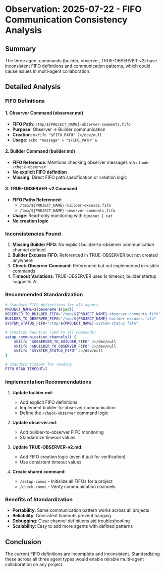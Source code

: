 # Observation: 2025-07-22 - FIFO Communication Consistency Analysis

## Summary
The three agent commands (builder, observer, TRUE-OBSERVER-v2) have inconsistent FIFO definitions and communication patterns, which could cause issues in multi-agent collaboration.

## Detailed Analysis

### FIFO Definitions

#### 1. Observer Command (observer.md)
- **FIFO Path**: `/tmp/${PROJECT_NAME}-observer-comments.fifo`
- **Purpose**: Observer → Builder communication
- **Creation**: `mkfifo "$FIFO_PATH" 2>/dev/null`
- **Usage**: `echo "message" > "$FIFO_PATH" &`

#### 2. Builder Command (builder.md)
- **FIFO Reference**: Mentions checking observer messages via `claude /check-observer`
- **No explicit FIFO definition**
- **Missing**: Direct FIFO path specification or creation logic

#### 3. TRUE-OBSERVER-v2 Command
- **FIFO Paths Referenced**:
  - `/tmp/${PROJECT_NAME}-builder-excuses.fifo`
  - `/tmp/${PROJECT_NAME}-observer-comments.fifo`
- **Usage**: Read-only monitoring with `timeout 1 cat`
- **No creation logic**

### Inconsistencies Found

1. **Missing Builder FIFO**: No explicit builder-to-observer communication channel defined
2. **Builder Excuses FIFO**: Referenced in TRUE-OBSERVER but not created anywhere
3. **Check-Observer Command**: Referenced but not implemented in visible commands
4. **Timeout Variations**: TRUE-OBSERVER uses 1s timeout, builder startup suggests 2s

### Recommended Standardization

```bash
# Standard FIFO definitions for all agents
PROJECT_NAME=$(basename $(pwd))
OBSERVER_TO_BUILDER_FIFO="/tmp/${PROJECT_NAME}-observer-comments.fifo"
BUILDER_TO_OBSERVER_FIFO="/tmp/${PROJECT_NAME}-builder-excuses.fifo"
SYSTEM_STATUS_FIFO="/tmp/${PROJECT_NAME}-system-status.fifo"

# Creation function (add to all commands)
setup_communication_channels() {
    mkfifo "$OBSERVER_TO_BUILDER_FIFO" 2>/dev/null
    mkfifo "$BUILDER_TO_OBSERVER_FIFO" 2>/dev/null
    mkfifo "$SYSTEM_STATUS_FIFO" 2>/dev/null
}

# Standard timeout for reading
FIFO_READ_TIMEOUT=2
```

### Implementation Recommendations

1. **Update builder.md**:
   - Add explicit FIFO definitions
   - Implement builder-to-observer communication
   - Define the `/check-observer` command logic

2. **Update observer.md**:
   - Add builder-to-observer FIFO monitoring
   - Standardize timeout values

3. **Update TRUE-OBSERVER-v2.md**:
   - Add FIFO creation logic (even if just for verification)
   - Use consistent timeout values

4. **Create shared command**:
   - `/setup-comms` - Initialize all FIFOs for a project
   - `/check-comms` - Verify communication channels

### Benefits of Standardization

- **Portability**: Same communication pattern works across all projects
- **Reliability**: Consistent timeouts prevent hanging
- **Debugging**: Clear channel definitions aid troubleshooting
- **Scalability**: Easy to add more agents with defined patterns

## Conclusion

The current FIFO definitions are incomplete and inconsistent. Standardizing these across all three agent types would enable reliable multi-agent collaboration on any project.
